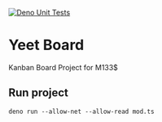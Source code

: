 [![Deno Unit Tests](https://github.com/Schufeli/yeet-board/actions/workflows/deno_unit_test.yml/badge.svg)](https://github.com/Schufeli/yeet-board/actions/workflows/deno_unit_test.yml)
# Yeet Board
Kanban Board Project for M133$

## Run project
``` deno run --allow-net --allow-read mod.ts ```
